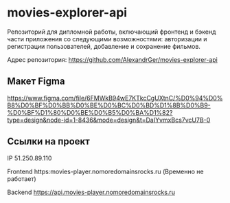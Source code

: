 # movies-explorer-api
Репозиторий для дипломной работы, включающий фронтенд и бэкенд части приложения со следующими возможностями: авторизации и регистрации пользователей, добавление и сохранение фильмов.

Адрес репозитория: https://github.com/AlexandrGer/movies-explorer-api

## Макет Figma
https://www.figma.com/file/6FMWkB94wE7KTkcCgUXtnC/%D0%94%D0%B8%D0%BF%D0%BB%D0%BE%D0%BC%D0%BD%D1%8B%D0%B9-%D0%BF%D1%80%D0%BE%D0%B5%D0%BA%D1%82?type=design&node-id=1-8436&mode=design&t=DaIYvmxBcs7vcU7B-0

## Ссылки на проект

IP 51.250.89.110

Frontend https:movies-player.nomoredomainsrocks.ru (Временно не работает)

Backend https://api.movies-player.nomoredomainsrocks.ru
